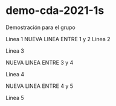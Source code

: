 # demo-cda-2021-1s
Demostración para el grupo

Linea 1
NUEVA LINEA ENTRE 1 y 2
Linea 2

Linea 3

NUEVA LINEA ENTRE 3 y 4

Linea 4

NUEVA LINEA ENTRE 4 y 5

Linea 5
